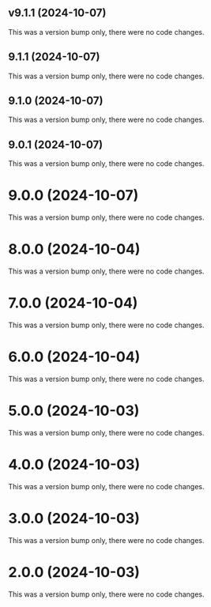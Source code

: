 ## v9.1.1 (2024-10-07)

This was a version bump only, there were no code changes.

## 9.1.1 (2024-10-07)

This was a version bump only, there were no code changes.

## 9.1.0 (2024-10-07)

This was a version bump only, there were no code changes.

## 9.0.1 (2024-10-07)

This was a version bump only, there were no code changes.

# 9.0.0 (2024-10-07)

This was a version bump only, there were no code changes.

# 8.0.0 (2024-10-04)

This was a version bump only, there were no code changes.

# 7.0.0 (2024-10-04)

This was a version bump only, there were no code changes.

# 6.0.0 (2024-10-04)

This was a version bump only, there were no code changes.

# 5.0.0 (2024-10-03)

This was a version bump only, there were no code changes.

# 4.0.0 (2024-10-03)

This was a version bump only, there were no code changes.

# 3.0.0 (2024-10-03)

This was a version bump only, there were no code changes.

# 2.0.0 (2024-10-03)

This was a version bump only, there were no code changes.